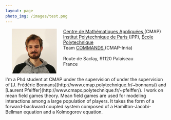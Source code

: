 ```yaml
---
layout: page
photo_img: /images/test.png
---
```

<style type="text/css">

#example { width: 100%; }

#example img {
float: left;
margin: 0px 20px;
}

</style>

<div id="example">

<img alt = "Photo de profil." src="images/photo-pierre.jpg" alt="Example" width = "140"
height = "140">
<p>
<a href ="http://www.cmap.polytechnique.fr"> Centre de Mathématiques Appliquées </a> (CMAP) <br>
  <a href ="https://www.ip-paris.fr"> Institut Polytechnique de Paris </a> (IPP), <a href ="https://portail.polytechnique.edu"> École Polytechnique </a> <br> Team
  <a href ="https://portail.polytechnique.edu/cmap/fr/recherche/commands"> COMMANDS </a> (CMAP-Inria) <br> <br>
  Route de Saclay, 91120 Palaiseau <br>
  France <br>
</p>
</div>

<br>
I'm a Phd student at CMAP under the supervision of under the supervision of [J. Frédéric Bonnans](http://www.cmap.polytechnique.fr/~bonnans/) and [Laurent Pfeiffer](http://www.cmapx.polytechnique.fr/~pfeiffer/). I work on mean field games theory. Mean field games are used for modeling interactions among a large population of players. It takes the form of a forward-backward coupled system composed of a Hamilton-Jacobi-Bellman equation and a Kolmogorov equation.
